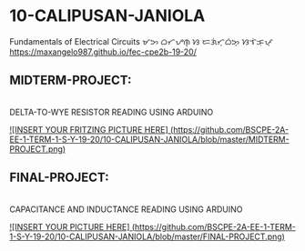 # 10-CALIPUSAN-JANIOLA
Fundamentals of Electrical Circuits ᜋᜅ ᜊᜆᜌᜈ᜔ ᜐ ᜇᜄᜒᜆ᜔ᜊᜒᜅ᜔ ᜐᜎᜒᜃᜓᜉ᜔ 
https://maxangelo987.github.io/fec-cpe2b-19-20/

## MIDTERM-PROJECT:
<br>
DELTA-TO-WYE RESISTOR READING USING ARDUINO

[![INSERT YOUR FRITZING PICTURE HERE]
(https://github.com/BSCPE-2A-EE-1-TERM-1-S-Y-19-20/10-CALIPUSAN-JANIOLA/blob/master/MIDTERM-PROJECT.png)]()

## FINAL-PROJECT:
<br>
CAPACITANCE AND INDUCTANCE READING USING ARDUINO

[![INSERT YOUR PICTURE HERE]
(https://github.com/BSCPE-2A-EE-1-TERM-1-S-Y-19-20/10-CALIPUSAN-JANIOLA/blob/master/FINAL-PROJECT.png)]()
